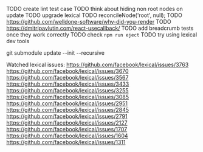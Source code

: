 TODO create lint test case
TODO think about hiding non root nodes on update
TODO upgrade lexical
TODO reconcileNode('root', null);
TODO https://github.com/welldone-software/why-did-you-render
TODO https://dmitripavlutin.com/react-usecallback/
TODO add breadcrumb tests once they work correctly
TODO check `npm run eject`
TODO try using lexical dev tools

git submodule update --init --recursive

Watched lexical issues:
https://github.com/facebook/lexical/issues/3763
https://github.com/facebook/lexical/issues/3670
https://github.com/facebook/lexical/issues/3567
https://github.com/facebook/lexical/issues/3433
https://github.com/facebook/lexical/issues/3255
https://github.com/facebook/lexical/issues/3085
https://github.com/facebook/lexical/issues/2951
https://github.com/facebook/lexical/issues/2845
https://github.com/facebook/lexical/issues/2791
https://github.com/facebook/lexical/issues/2127
https://github.com/facebook/lexical/issues/1707
https://github.com/facebook/lexical/issues/1604
https://github.com/facebook/lexical/issues/1311